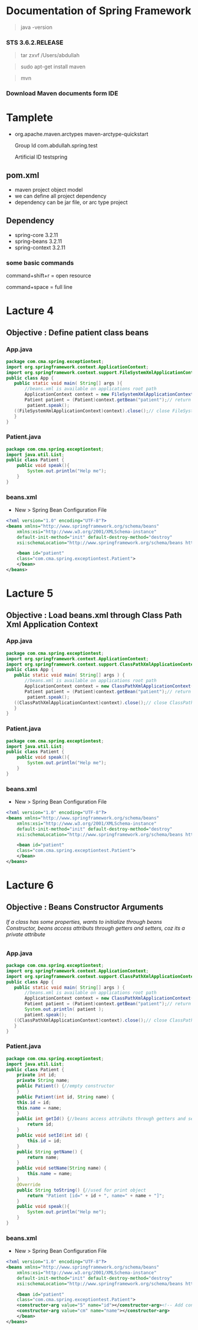 

# Documentation of Spring Framework

> java -version


### STS 3.6.2.RELEASE

> tar zxvf /Users/abdullah

> sudo apt-get install maven

> mvn

### Download Maven documents form IDE

# Tamplete

* org.apache.maven.arctypes maven-arctype-quickstart

	Group Id com.abdullah.spring.test
	
	Artificial ID testspring

## pom.xml

* maven project object model
* we can define all project dependency
* dependency can be jar file, or arc type project

## Dependency
* spring-core 3.2.11
* spring-beans 3.2.11
* spring-context 3.2.11

### some basic commands
command+shift+r = open resource

command+space = full line

# Lacture 4
## Objective : Define patient class beans
### App.java
 ```java
package com.cma.spring.exceptiontest;
import org.springframework.context.ApplicationContext;
import org.springframework.context.support.FileSystemXmlApplicationContext;
public class App {
    public static void main( String[] args ){
		//beans.xml is available on applications root path
    	ApplicationContext context = new FileSystemXmlApplicationContext("beans.xml");//load beans.xml through Spring ApplicationContext
		Patient patient = (Patient)context.getBean("patient");// return object thats why cust Patient type
   		 patient.speak();
    ((FileSystemXmlApplicationContext)context).close();// close FileSystemXmlApplicationContext
    }
}
```

### Patient.java
```java
package com.cma.spring.exceptiontest;
import java.util.List;
public class Patient {
	public void speak(){
		System.out.println("Help me");
	}
}
```

### beans.xml
* New > Spring Bean Configuration File

```xml
<?xml version="1.0" encoding="UTF-8"?>
<beans xmlns="http://www.springframework.org/schema/beans"
	xmlns:xsi="http://www.w3.org/2001/XMLSchema-instance"
	default-init-method="init" default-destroy-method="destroy"
	xsi:schemaLocation="http://www.springframework.org/schema/beans http://www.springframework.org/schema/beans/spring-beans.xsd">

	<bean id="patient" 
	class="com.cma.spring.exceptiontest.Patient">
	</bean>
</beans>
```


# Lacture 5
## Objective : Load beans.xml through Class Path Xml Application Context
### App.java
 ```java
package com.cma.spring.exceptiontest;
import org.springframework.context.ApplicationContext;
import org.springframework.context.support.ClassPathXmlApplicationContext;
public class App {
    public static void main( String[] args ) {
		//beans.xml is available on applications root path
    	ApplicationContext context = new ClassPathXmlApplicationContext("com/cma/spring/exceptiontest/beans/beans.xml");//load beans.xml through Spring ApplicationContext
		Patient patient = (Patient)context.getBean("patient");// return object thats why cust Patient type
   		 patient.speak();
    ((ClassPathXmlApplicationContext)context).close();// close ClassPathXmlApplicationContext
    }
}
```

### Patient.java
```java
package com.cma.spring.exceptiontest;
import java.util.List;
public class Patient {
	public void speak(){
		System.out.println("Help me");
	}
}
```

### beans.xml
* New > Spring Bean Configuration File

```xml
<?xml version="1.0" encoding="UTF-8"?>
<beans xmlns="http://www.springframework.org/schema/beans"
	xmlns:xsi="http://www.w3.org/2001/XMLSchema-instance"
	default-init-method="init" default-destroy-method="destroy"
	xsi:schemaLocation="http://www.springframework.org/schema/beans http://www.springframework.org/schema/beans/spring-beans.xsd">

	<bean id="patient" 
	class="com.cma.spring.exceptiontest.Patient">
	</bean>
</beans>
```


# Lacture 6
## Objective : Beans Constructor Arguments
###### If a class has some properties, wants to initialize through beans Constructor, beans access attributs through getters and setters, coz its a private attribute 

### App.java
 ```java
package com.cma.spring.exceptiontest;
import org.springframework.context.ApplicationContext;
import org.springframework.context.support.ClassPathXmlApplicationContext;
public class App {
    public static void main( String[] args ) {
		//beans.xml is available on applications root path
    	ApplicationContext context = new ClassPathXmlApplicationContext("com/cma/spring/exceptiontest/beans/beans.xml");//load beans.xml through Spring ApplicationContext
		Patient patient = (Patient)context.getBean("patient");// return object thats why cust Patient type
		System.out.println( patient );
   		patient.speak();
    ((ClassPathXmlApplicationContext)context).close();// close ClassPathXmlApplicationContext
    }
}
```


### Patient.java
```java
package com.cma.spring.exceptiontest;
import java.util.List;
public class Patient {
	private int id;
	private String name;
	public Patient() {//empty constructor	
	}
	public Patient(int id, String name) {
	this.id = id;
	this.name = name;
	}
	public int getId() {//beans access attributs through getters and setters
		return id;
	}
	public void setId(int id) {
		this.id = id;
	}
	public String getName() {
		return name;
	}
	public void setName(String name) {
		this.name = name;
	}
	@Override
	public String toString() {//used for print object
		return "Patient [id=" + id + ", name=" + name + "]";
	}
	public void speak(){
		System.out.println("Help me");
	}
}
```


### beans.xml
* New > Spring Bean Configuration File

```xml
<?xml version="1.0" encoding="UTF-8"?>
<beans xmlns="http://www.springframework.org/schema/beans"
	xmlns:xsi="http://www.w3.org/2001/XMLSchema-instance"
	default-init-method="init" default-destroy-method="destroy"
	xsi:schemaLocation="http://www.springframework.org/schema/beans http://www.springframework.org/schema/beans/spring-beans.xsd">

	<bean id="patient" 
	class="com.cma.spring.exceptiontest.Patient">
	<constructor-arg value="5" name="id"></constructor-arg><!-- Add constructor arguments -->
	<constructor-arg value="cm" name="name"></constructor-arg>
	</bean>
</beans>
```